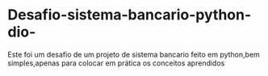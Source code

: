 # Desafio-sistema-bancario-python-dio-
Este foi um desafio de um projeto de sistema bancario feito em python,bem simples,apenas para colocar em prática os conceitos aprendidos
